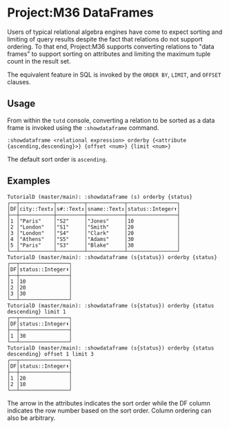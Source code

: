 # Project:M36 DataFrames

Users of typical relational algebra engines have come to expect sorting and limiting of query results despite the fact that relations do not support ordering. To that end, Project:M36 supports converting relations to "data frames" to support sorting on attributes and limiting the maximum tuple count in the result set.

The equivalent feature in SQL is invoked by the `ORDER BY`, `LIMIT`, and `OFFSET` clauses.

## Usage

From within the `tutd` console, converting a relation to be sorted as a data frame is invoked using the `:showdataframe` command.

```
:showdataframe <relational expression> orderby {<attribute {ascending,descending}>} {offset <num>} {limit <num>}
```

The default sort order is `ascending`.

## Examples

```
TutorialD (master/main): :showdataframe (s) orderby {status}
┌──┬───────────┬─────────┬────────────┬────────────────┐
│DF│city::Text↕│s#::Text↕│sname::Text↕│status::Integer⬆│
├──┼───────────┼─────────┼────────────┼────────────────┤
│1 │"Paris"    │"S2"     │"Jones"     │10              │
│2 │"London"   │"S1"     │"Smith"     │20              │
│3 │"London"   │"S4"     │"Clark"     │20              │
│4 │"Athens"   │"S5"     │"Adams"     │30              │
│5 │"Paris"    │"S3"     │"Blake"     │30              │
└──┴───────────┴─────────┴────────────┴────────────────┘
TutorialD (master/main): :showdataframe (s{status}) orderby {status}
┌──┬────────────────┐
│DF│status::Integer⬆│
├──┼────────────────┤
│1 │10              │
│2 │20              │
│3 │30              │
└──┴────────────────┘
TutorialD (master/main): :showdataframe (s{status}) orderby {status descending} limit 1
┌──┬────────────────┐
│DF│status::Integer⬇│
├──┼────────────────┤
│1 │30              │
└──┴────────────────┘
TutorialD (master/main): :showdataframe (s{status}) orderby {status descending} offset 1 limit 3
┌──┬────────────────┐
│DF│status::Integer⬇│
├──┼────────────────┤
│1 │20              │
│2 │10              │
└──┴────────────────┘

```
The arrow in the attributes indicates the sort order while the DF column indicates the row number based on the sort order. Column ordering can also be arbitrary.